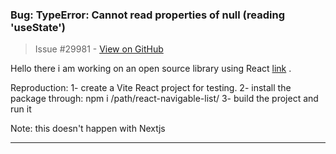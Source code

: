 ### Bug: TypeError: Cannot read properties of null (reading 'useState')

> Issue #29981 - [View on GitHub](https://github.com/facebook/react/issues/29981)

Hello there i am working on an open source library using React [link](https://github.com/sadiki-o/react-navigable-list) .

Reproduction:
1- create a Vite React project for testing.
2- install the package through: npm i /path/react-navigable-list/
3- build the project and run it

Note: this doesn't happen with Nextjs

---

